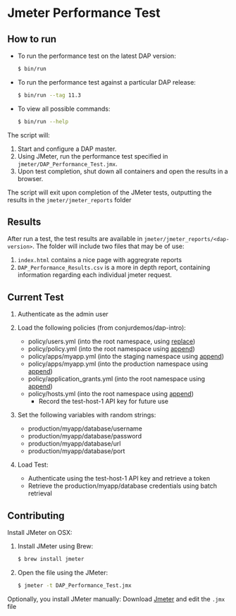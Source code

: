 # Jmeter Performance Test

## How to run
- To run the performance test on the latest DAP version:

    ```sh
    $ bin/run
    ```

- To run the performance test against a particular DAP release:

    ```sh
    $ bin/run --tag 11.3
    ```

- To view all possible commands:

    ```sh
    $ bin/run --help
    ```

The script will:
1. Start and configure a DAP master.
1. Using JMeter, run the performance test specified in `jmeter/DAP_Performance_Test.jmx`.
1. Upon test completion, shut down all containers and open the results in a browser.

The script will exit upon completion of the JMeter tests, outputting the results in the `jmeter/jmeter_reports` folder


## Results
After run a test, the test results are available in `jmeter/jmeter_reports/<dap-version>`.  The folder will include two files that may be of use:
1. `index.html` contains a nice page with aggregrate reports
2. `DAP_Performance_Results.csv` is a more in depth report, containing information regarding each individual jmeter request.

## Current Test
1. Authenticate as the admin user
2. Load the following policies (from conjurdemos/dap-intro):
    - policy/users.yml (into the root namespace, using [replace](https://docs.cyberark.com/Product-Doc/OnlineHelp/AAM-DAP/Latest/en/Content/Developer/Conjur_API_Replace_Policy.htm?tocpath=Developer%7CREST%C2%A0APIs%7C_____9))
    - policy/policy.yml (into the root namespace using [append](https://docs.cyberark.com/Product-Doc/OnlineHelp/AAM-DAP/Latest/en/Content/Developer/Conjur_API_Append_Policy.htm?tocpath=Developer%7CREST%C2%A0APIs%7C_____10))
    - policy/apps/myapp.yml (into the staging namespace using [append](https://docs.cyberark.com/Product-Doc/OnlineHelp/AAM-DAP/Latest/en/Content/Developer/Conjur_API_Append_Policy.htm?tocpath=Developer%7CREST%C2%A0APIs%7C_____10))
    - policy/apps/myapp.yml (into the production namespace using [append](https://docs.cyberark.com/Product-Doc/OnlineHelp/AAM-DAP/Latest/en/Content/Developer/Conjur_API_Append_Policy.htm?tocpath=Developer%7CREST%C2%A0APIs%7C_____10))
    - policy/application_grants.yml (into the root namespace using [append](https://docs.cyberark.com/Product-Doc/OnlineHelp/AAM-DAP/Latest/en/Content/Developer/Conjur_API_Append_Policy.htm?tocpath=Developer%7CREST%C2%A0APIs%7C_____10))
    - policy/hosts.yml (into the root namespace using [append](https://docs.cyberark.com/Product-Doc/OnlineHelp/AAM-DAP/Latest/en/Content/Developer/Conjur_API_Append_Policy.htm?tocpath=Developer%7CREST%C2%A0APIs%7C_____10))
      - Record the test-host-1 API key for future use

3. Set the following variables with random strings:
    - production/myapp/database/username
    - production/myapp/database/password
    - production/myapp/database/url
    - production/myapp/database/port

4. Load Test:
    - Authenticate using the test-host-1 API key and retrieve a token
    - Retrieve the production/myapp/database credentials using batch retrieval


## Contributing
Install JMeter on OSX:
1. Install JMeter using Brew:
    ```sh
    $ brew install jmeter
    ```
2. Open the file using the JMeter:
    ```sh
    $ jmeter -t DAP_Performance_Test.jmx
    ```

Optionally, you install JMeter manually:
Download [Jmeter](http://jmeter.apache.org/download_jmeter.cgi) and edit the `.jmx` file
